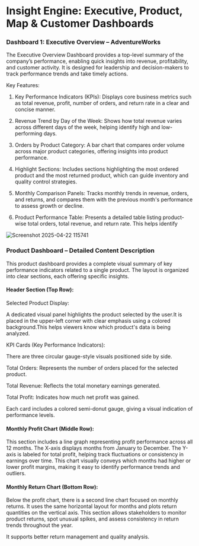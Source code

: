 # Insight Engine: Executive, Product, Map & Customer Dashboards
### Dashboard 1: Executive Overview – AdventureWorks  

The Executive Overview Dashboard provides a top-level summary of the company’s performance, enabling quick insights into revenue, profitability, and customer activity. It is designed for leadership and decision-makers to track performance trends and take timely actions.

Key Features:
1. Key Performance Indicators (KPIs):
Displays core business metrics such as total revenue, profit, number of orders, and return rate in a clear and concise manner.

2. Revenue Trend by Day of the Week:
Shows how total revenue varies across different days of the week, helping identify high and low-performing days.

3. Orders by Product Category:
A bar chart that compares order volume across major product categories, offering insights into product performance.

4. Highlight Sections:
Includes sections highlighting the most ordered product and the most returned product, which can guide inventory and quality control strategies.

5. Monthly Comparison Panels:
Tracks monthly trends in revenue, orders, and returns, and compares them with the previous month's performance to assess growth or decline.

6. Product Performance Table:
Presents a detailed table listing product-wise total orders, total revenue, and return rate. This helps identify

![Screenshot 2025-04-22 115741](https://github.com/user-attachments/assets/b05b4da8-8fa8-4c93-8235-0efce18ced2e)



### Product Dashboard – Detailed Content Description
This product dashboard provides a complete visual summary of key performance indicators related to a single product. The layout is organized into clear sections, each offering specific insights.

#### Header Section (Top Row):
Selected Product Display:

A dedicated visual panel highlights the product selected by the user.It is placed in the upper-left corner with clear emphasis using a colored background.This helps viewers know which product's data is being analyzed.

KPI Cards (Key Performance Indicators):

There are three circular gauge-style visuals positioned side by side.

  Total Orders: Represents the number of orders placed for the selected product.

  Total Revenue: Reflects the total monetary earnings generated.

  Total Profit: Indicates how much net profit was gained.

Each card includes a colored semi-donut gauge, giving a visual indication of performance levels.

#### Monthly Profit Chart (Middle Row):
This section includes a line graph representing profit performance across all 12 months. The X-axis displays months from January to December. The Y-axis is labeled for total profit, helping track fluctuations or consistency in earnings over time. This chart visually conveys which months had higher or lower profit margins, making it easy to identify performance trends and outliers.

#### Monthly Return Chart (Bottom Row):
Below the profit chart, there is a second line chart focused on monthly returns. It uses the same horizontal layout for months and plots return quantities on the vertical axis. This section allows stakeholders to monitor product returns, spot unusual spikes, and assess consistency in return trends throughout the year.

It supports better return management and quality analysis.
